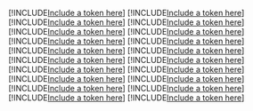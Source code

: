 [!INCLUDE[Include a token here](refs1529923774914/r1.md)]
[!INCLUDE[Include a token here](refs1529923774914/r2.md)]
[!INCLUDE[Include a token here](refs1529923774914/r3.md)]
[!INCLUDE[Include a token here](refs1529923774914/r4.md)]
[!INCLUDE[Include a token here](refs1529923774914/r5.md)]
[!INCLUDE[Include a token here](refs1529923774914/r6.md)]
[!INCLUDE[Include a token here](refs1529923774914/r7.md)]
[!INCLUDE[Include a token here](refs1529923774914/r8.md)]
[!INCLUDE[Include a token here](refs1529923774914/r9.md)]
[!INCLUDE[Include a token here](refs1529923774914/r10.md)]
[!INCLUDE[Include a token here](refs1529923774914/r11.md)]
[!INCLUDE[Include a token here](refs1529923774914/r12.md)]
[!INCLUDE[Include a token here](refs1529923774914/r13.md)]
[!INCLUDE[Include a token here](refs1529923774914/r14.md)]
[!INCLUDE[Include a token here](refs1529923774914/r15.md)]
[!INCLUDE[Include a token here](refs1529923774914/r16.md)]
[!INCLUDE[Include a token here](refs1529923774914/r17.md)]
[!INCLUDE[Include a token here](refs1529923774914/r18.md)]
[!INCLUDE[Include a token here](refs1529923774914/r19.md)]
[!INCLUDE[Include a token here](refs1529923774914/r20.md)]